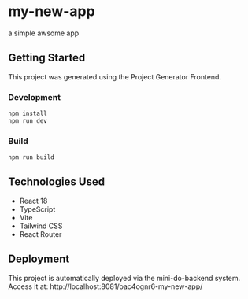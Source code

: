 # my-new-app

a simple awsome app

## Getting Started

This project was generated using the Project Generator Frontend.

### Development

```bash
npm install
npm run dev
```

### Build

```bash
npm run build
```

## Technologies Used

- React 18
- TypeScript
- Vite
- Tailwind CSS
- React Router

## Deployment

This project is automatically deployed via the mini-do-backend system.
Access it at: http://localhost:8081/oac4ognr6-my-new-app/